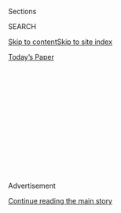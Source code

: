 <div id="app">

<div>

<div>

<div>

<div class="NYTAppHideMasthead css-1q2w90k e1suatyy0">

<div class="section css-ui9rw0 e1suatyy2">

<div class="css-eph4ug er09x8g0">

<div class="css-6n7j50">

</div>

<span class="css-1dv1kvn">Sections</span>

<div class="css-10488qs">

<span class="css-1dv1kvn">SEARCH</span>

</div>

[Skip to content](#site-content)[Skip to site index](#site-index)

</div>

<div class="css-10698na e1huz5gh0">

</div>

</div>

<div id="masthead-bar-one" class="section hasLinks css-15hmgas e1csuq9d3">

<div class="css-uqyvli e1csuq9d0">

</div>

<div class="css-1uqjmks e1csuq9d1">

</div>

<div class="css-9e9ivx">

[](https://myaccount.nytimes.com/auth/login?response_type=cookie&client_id=vi)

</div>

<div class="css-1bvtpon e1csuq9d2">

[Today’s Paper](https://www.nytimes.com/section/todayspaper)

</div>

</div>

</div>

</div>

<div data-aria-hidden="false">

<div id="site-content" role="main">

<div>

<div class="css-1aor85t" style="opacity:0.000000001;z-index:-1;visibility:hidden">

<div class="css-1hqnpie">

<div class="css-epjblv">

<span class="css-17xtcya">[Opinion](/section/opinion)</span><span class="css-x15j1o">|</span><span class="css-fwqvlz">Trump
Keeps Putting the Lives of Lupus Patients at Risk</span>

</div>

<div class="css-k008qs">

<div class="css-1iwv8en">

<span class="css-18z7m18"></span>

<div>

</div>

</div>

<span class="css-1n6z4y">https://nyti.ms/2JI9eOJ</span>

<div class="css-1705lsu">

<div class="css-4xjgmj">

<div class="css-4skfbu" role="toolbar" data-aria-label="Social Media Share buttons, Save button, and Comments Panel with current comment count" data-testid="share-tools">

  - 
  - 
  - 
  - 
    
    <div class="css-6n7j50">
    
    </div>

  - 

</div>

</div>

</div>

</div>

</div>

</div>

<div id="NYT_TOP_BANNER_REGION" class="css-13pd83m">

</div>

<div id="top-wrapper" class="css-1sy8kpn">

<div id="top-slug" class="css-l9onyx">

Advertisement

</div>

[Continue reading the main story](#after-top)

<div class="ad top-wrapper" style="text-align:center;height:100%;display:block;min-height:250px">

<div id="top" class="place-ad" data-position="top" data-size-key="top">

</div>

</div>

<div id="after-top">

</div>

</div>

<div>

<div class="css-v5btjw etb61u70">

<div class="css-v05ibm etb61u71">

[Opinion](/section/opinion)

</div>

</div>

<div id="sponsor-wrapper" class="css-1hyfx7x">

<div id="sponsor-slug" class="css-19vbshk">

Supported by

</div>

[Continue reading the main story](#after-sponsor)

<div id="sponsor" class="ad sponsor-wrapper" style="text-align:center;height:100%;display:block">

</div>

<div id="after-sponsor">

</div>

</div>

<div class="css-186x18t">

disability

</div>

<div class="css-1vkm6nb ehdk2mb0">

# Trump Keeps Putting the Lives of Lupus Patients at Risk

</div>

We now have to deal with a shortage of hydroxychloroquine, the drug that
has been keeping me alive for more than two decades.

<div class="css-18e8msd">

<div class="css-vp77d3 epjyd6m0">

<div class="css-1baulvz">

By <span class="css-1baulvz last-byline" itemprop="name">Olga Lucia
Torres</span>

<div class="css-8atqhb">

Ms. Torres teaches narrative medicine.

</div>

</div>

</div>

  - April 6, 2020

  - 
    
    <div class="css-4xjgmj">
    
    <div class="css-d8bdto" role="toolbar" data-aria-label="Social Media Share buttons, Save button, and Comments Panel with current comment count" data-testid="share-tools">
    
      - 
      - 
      - 
      - 
        
        <div class="css-6n7j50">
        
        </div>
    
      - 
    
    </div>
    
    </div>

</div>

<div class="css-79elbk" data-testid="photoviewer-wrapper">

<div class="css-z3e15g" data-testid="photoviewer-wrapper-hidden">

</div>

<div class="css-1a48zt4 ehw59r15" data-testid="photoviewer-children">

![<span class="css-16f3y1r e13ogyst0" data-aria-hidden="true">A woman
who has lupus and had to recently call at least five pharmacies before
she could find a place to fill her hydroxychloroquine
prescription.</span><span class="css-cnj6d5 e1z0qqy90" itemprop="copyrightHolder"><span class="css-1ly73wi e1tej78p0">Credit...</span><span><span>Lindsey
Wasson/Reuters</span></span></span>](https://static01.nyt.com/images/2020/04/03/opinion/03disability-torres/03disability-torres-articleLarge.jpg?quality=75&auto=webp&disable=upscale)

</div>

</div>

</div>

<div class="section meteredContent css-1r7ky0e" name="articleBody" itemprop="articleBody">

<div class="css-1fanzo5 StoryBodyCompanionColumn">

<div class="css-53u6y8">

On March 19, I woke up, made coffee, took my usual 10 pills and turned
on CNN, hoping to see Gov. Andrew Cuomo. I got President Trump instead.
He was talking about the drug [hydroxychloroquine as a potential
treatment](https://www.nytimes.com/2020/03/19/health/coronavirus-drugs-chloroquine.html)
for Covid-19. The drug, he said, without providing any evidence, showed
“tremendous promise.” My cheeks flushed with fear and rage.

“I think it’s going to be great,” he went on.

My life, and that of millions of other people who depend on
hydroxychloroquine to treat lupus, changed in that brief moment. Our
lives were suddenly more at risk.

I ran to my computer, almost spilling hot coffee on myself, and looked
up the trials Mr. Trump had referred to. I could only find two small
studies, one from China and one from France, that had proven
inconclusive.

In the days that followed, as the panicked nation started to hoard
hydroxychloroquine, I knew that a run on the drug that had saved my life
could become a death sentence. The American Society of Health-System
Pharmacists soon [reported a
shortage](https://www.ashp.org/Drug-Shortages/Current-Shortages/Drug-Shortage-Detail.aspx?id=646)
of hydroxychloroquine. There have even been [reports of physicians
hoarding the
drug](https://www.nytimes.com/2020/03/24/business/doctors-buying-coronavirus-drugs.html)
for themselves, which the patient in me hopes isn’t true.

</div>

</div>

<div class="css-1fanzo5 StoryBodyCompanionColumn">

<div class="css-53u6y8">

Despite weeks of warnings from medical professionals, including Dr.
Anthony Fauci, the director of the National Institute of Allergy and
Infectious Diseases, that the drug is still unproven, the [president
continues to stun experts by defying all scientific
advice](https://www.nytimes.com/2020/04/05/us/politics/trump-hydroxychloroquine-coronavirus.html).
“What do you have to lose?” Mr. Trump said in a press briefing on
Saturday. “I really think they should take it. But it’s their choice.
And it’s their doctor’s choice or the doctors in the hospital. But
hydroxychloroquine. Try it, if you’d like.”

As a person with lupus, rheumatoid arthritis, three other lesser known
autoimmune diseases, chronic asthma and other health issues (I’m a bit
of an overachiever), I fall into that small percentage of people who are
most likely to die from the coronavirus. For the last two months I have
been isolating in our tiny New York City apartment, terrified that I
would become infected. So far, I have been lucky; I’ve not been exposed
to it. But now I have to worry about dying from a lack of
hydroxychloroquine.

Back in 1997 I was a young public defender, one of the original eight
attorneys who opened the Bronx Defenders nonprofit. I was working day
and night, too busy to worry when I discovered my hair falling out; I
chalked it up to stress. When my knees started to swell, I figured it
was from standing in the courtroom all day. It wasn’t until I couldn’t
get out of bed that I finally sought medical attention. I was given a
diagnosis of lupus and immediately put on hydroxychloroquine, along with
some other stronger medications to help calm the flare.

Since then, hydroxychloroquine has been my saving grace. I’ve been
taking it for more than 22 years. I even took the medication while I was
pregnant. Conclusive studies — not the kind Mr. Trump is citing — found
that keeping pregnant women with lupus on hydroxychloroquine stabilizes
the mother and consequently the fetus.

I’m not trying to say that my life matters more than others. But I do
have a young daughter and loving husband, and while I can’t practice law
anymore, I do teach narrative medicine, an emerging field in health
care, at two medical schools and try to make a positive difference in
the world. I am not ready for my flame to be snuffed out. Whoever says
that old and sick people would want to die to save our economy is dead
wrong.

</div>

</div>

<div class="css-1fanzo5 StoryBodyCompanionColumn">

<div class="css-53u6y8">

On March 29, the Food and Drug Administration issued an emergency
authorization for hydroxychloroquine to be used as a form of coronavirus
treatment. The only silver lining is that it has led to two drug
companies [donating tens of millions of
doses](https://www.hhs.gov/about/news/2020/03/29/hhs-accepts-donations-of-medicine-to-strategic-national-stockpile-as-possible-treatments-for-covid-19-patients.html)
of both hydroxychloroquine and chloroquine to the Strategic National
Stockpile for emergency and trial use. The Department of Health and
Human Services is expected to receive more donations, and will hopefully
grant more access to patients like me who rely on the drug on a daily
basis.

And to help address the shortage of the medication in the meantime,
various organizations have started campaigns demanding that elected
officials protect the supply of the medicine for lupus patients.

I understand the urge to get the medication. But hydroxychloroquine
isn’t an over-the-counter drug. The side effects are serious: severe
cardiac toxicity, retinal damage, even permanent blindness. So far [at
least one man has
died](https://couriernewsroom.com/2020/03/23/arizona-man-dies-drug-trump-touted-coronavirus-cure/)
(his wife became critically ill) in the United States after taking a
chloroquine phosphate product used to treat parasites in fish.

Since the F.D.A. granted the emergency approval, friends have sent me
videos of people claiming to be doctors explaining how to take
hydroxychloroquine to cure Covid-19. More terrified people are
self-medicating and putting their lives at risk. Even President Jair
Bolsonaro of Brazil got in trouble for uploading a video to Facebook,
Instagram, Twitter and YouTube in which he says that hydroxychloroquine
is an effective treatment for Covid-19. The companies said the videos
violated their policies of disseminating misleading and harmful
information to the public.

I’m not alone in my concern. Lupus patients all over the world are
panicked about hydroxychloroquine shortages. There have been multiple
reports of lupus patients not being able to fill their prescriptions.
It’s not that we don’t want the medicine to work on coronavirus
patients. To the contrary. If the medication were studied in proper drug
trials and found to be effective, then enough of the drug could be
manufactured for both lupus and Covid-19 patients. Hopefully, with the
F.D.A. emergency approval, that can happen.

For now, I will wake up, make coffee, take my 10 morning pills, turn on
CNN, hoping to see Governor Cuomo not President Trump, and pray to God I
don’t get Covid-19 and that I can get my hydroxychloroquine filled. My
daughter’s smile is so beautiful. I want to continue seeing it.

Olga Lucia Torres (@TheOlgaTorres) is a former defense attorney who
teaches narrative medicine at CUNY School of Medicine and Columbia
University.

*Disability is a series of essays, art and opinion by and about people
living with disabilities.*

***NOW IN PRINT****: “*[*About Us: Essays From the Disability Series of
The New York Times*](https://www.aboutusbook.com/)*,” edited by Peter
Catapano and Rosemarie Garland-Thomson, published by Liveright, a
collection of 60 essays from this series is now available in book,
e-book and audiobook. T*

*he Times is committed to publishing* [*a diversity of
letters*](https://www.nytimes.com/2019/01/31/opinion/letters/letters-to-editor-new-york-times-women.html)
*to the editor. We’d like to hear what you think about this or any of
our articles. Here are some*
[*tips*](https://help.nytimes.com/hc/en-us/articles/115014925288-How-to-submit-a-letter-to-the-editor)*.
And here’s our email:*
[*letters@nytimes.com*](mailto:letters@nytimes.com)*.*

*Follow The New York Times Opinion section on*
[*Facebook*](https://www.facebook.com/nytopinion)*,* [*Twitter
(@NYTopinion)*](http://twitter.com/NYTOpinion) *and*
[*Instagram*](https://www.instagram.com/nytopinion/)*.*

</div>

</div>

</div>

<div>

</div>

<div>

</div>

<div>

</div>

<div>

<div id="bottom-wrapper" class="css-1ede5it">

<div id="bottom-slug" class="css-l9onyx">

Advertisement

</div>

[Continue reading the main story](#after-bottom)

<div id="bottom" class="ad bottom-wrapper" style="text-align:center;height:100%;display:block;min-height:90px">

</div>

<div id="after-bottom">

</div>

</div>

</div>

</div>

</div>

## Site Index

<div>

</div>

## Site Information Navigation

  - [© <span>2020</span> <span>The New York Times
    Company</span>](https://help.nytimes.com/hc/en-us/articles/115014792127-Copyright-notice)

<!-- end list -->

  - [NYTCo](https://www.nytco.com/)
  - [Contact
    Us](https://help.nytimes.com/hc/en-us/articles/115015385887-Contact-Us)
  - [Work with us](https://www.nytco.com/careers/)
  - [Advertise](https://nytmediakit.com/)
  - [T Brand Studio](http://www.tbrandstudio.com/)
  - [Your Ad
    Choices](https://www.nytimes.com/privacy/cookie-policy#how-do-i-manage-trackers)
  - [Privacy](https://www.nytimes.com/privacy)
  - [Terms of
    Service](https://help.nytimes.com/hc/en-us/articles/115014893428-Terms-of-service)
  - [Terms of
    Sale](https://help.nytimes.com/hc/en-us/articles/115014893968-Terms-of-sale)
  - [Site Map](https://spiderbites.nytimes.com)
  - [Help](https://help.nytimes.com/hc/en-us)
  - [Subscriptions](https://www.nytimes.com/subscription?campaignId=37WXW)

</div>

</div>

</div>

</div>
